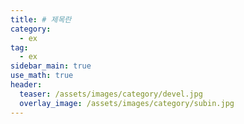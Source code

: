 ```yaml
---
title: # 제목란
category:
  - ex
tag:
  - ex
sidebar_main: true
use_math: true
header:
  teaser: /assets/images/category/devel.jpg
  overlay_image: /assets/images/category/subin.jpg
---
```

